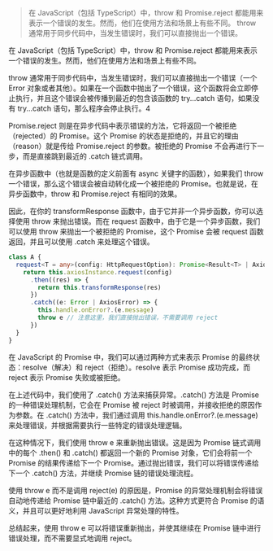 > 在 JavaScript（包括 TypeScript）中，throw 和 Promise.reject 都能用来表示一个错误的发生。然而，他们在使用方法和场景上有些不同。 throw 通常用于同步代码中，当发生错误时，我们可以直接抛出一个错误。

在 JavaScript（包括 TypeScript）中，throw 和 Promise.reject 都能用来表示一个错误的发生。然而，他们在使用方法和场景上有些不同。

throw 通常用于同步代码中，当发生错误时，我们可以直接抛出一个错误（一个 Error 对象或者其他）。如果在一个函数中抛出了一个错误，这个函数将会立即停止执行，并且这个错误会被传播到最近的包含该函数的 try...catch 语句，如果没有 try...catch 语句，那么程序会停止执行。4

Promise.reject 则是在异步代码中表示错误的方法，它将返回一个被拒绝（rejected）的 Promise。这个 Promise 的状态是拒绝的，并且它的理由（reason）就是传给 Promise.reject 的参数。被拒绝的 Promise 不会再进行下一步，而是直接跳到最近的 .catch 链式调用。

在异步函数中（也就是函数的定义前面有 async 关键字的函数），如果我们 throw 一个错误，那么这个错误会被自动转化成一个被拒绝的 Promise。也就是说，在异步函数中，throw 和 Promise.reject 有相同的效果。

因此，在你的 transformResponse 函数中，由于它并非一个异步函数，你可以选择使用 throw 来抛出错误。而在 request 函数中，由于它是一个异步函数，我们可以使用 throw 来抛出一个被拒绝的 Promise，这个 Promise 会被 request 函数返回，并且可以使用 .catch 来处理这个错误。

```ts
class A {
  request<T = any>(config: HttpRequestOption): Promise<Result<T> | AxiosResponse<Result<T>>> {
    return this.axiosInstance.request(config)
      .then((res) => {
        return this.transformResponse(res)
      })
      .catch((e: Error | AxiosError) => {
        this.handle.onError?.(e.message)
        throw e // 注意这里，我们直接抛出错误，不需要调用 reject
      })
  }
}
```

在 JavaScript 的 Promise 中，我们可以通过两种方式来表示 Promise 的最终状态：resolve（解决）和 reject（拒绝）。resolve 表示 Promise 成功完成，而 reject 表示 Promise 失败或被拒绝。

在上述代码中，我们使用了 .catch() 方法来捕获异常。.catch() 方法是 Promise 的一种错误处理机制，它会在 Promise 被 reject 时被调用，并接收拒绝的原因作为参数。在 .catch() 方法中，我们通过调用 this.handle.onError?.(e.message) 来处理错误，并根据需要执行一些特定的错误处理逻辑。

在这种情况下，我们使用 throw e 来重新抛出错误。这是因为 Promise 链式调用中的每个 .then() 和 .catch() 都返回一个新的 Promise 对象，它们会将前一个 Promise 的结果传递给下一个 Promise。通过抛出错误，我们可以将错误传递给下一个 .catch() 方法，并继续 Promise 链的错误处理流程。

使用 throw e 而不是调用 reject(e) 的原因是，Promise 的异常处理机制会将错误自动地传递给 Promise 链中最近的 .catch() 方法。这种方式更符合 Promise 的语义，并且可以更好地利用 JavaScript 异常处理的特性。

总结起来，使用 throw e 可以将错误重新抛出，并使其继续在 Promise 链中进行错误处理，而不需要显式地调用 reject。
